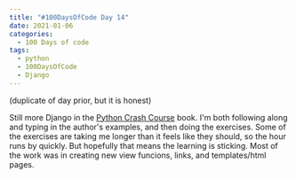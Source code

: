 ```yaml
---
title: "#100DaysOfCode Day 14"
date: 2021-01-06
categories:
  - 100 Days of code
tags:
  - python
  - 100DaysOfCode
  - Django
---
```


(duplicate of day prior, but it is honest)

Still more Django in the [Python Crash Course][python-crash-course] book.  I'm both following along and typing in the author's examples, and then doing the exercises.  Some of the exercises are taking me longer than it feels like they should, so the hour runs by quickly.  But hopefully that means the learning is sticking.  Most of the work was in creating new view funcions, links, and templates/html pages.  


[100DaysOfCode]:https://www.100daysofcode.com/faq/
[python-crash-course]: https://nostarch.com/pythoncrashcourse2e


